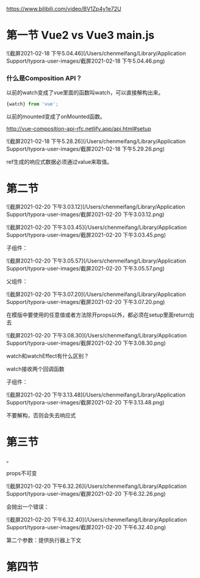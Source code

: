 https://www.bilibili.com/video/BV1Zp4y1e72U

# 第一节 Vue2 vs Vue3 main.js

![截屏2021-02-18 下午5.04.46](/Users/chenmeifang/Library/Application Support/typora-user-images/截屏2021-02-18 下午5.04.46.png)

### 什么是Composition API？

以前的watch变成了vue里面的函数叫watch，可以直接解构出来。

```javascript
{watch} from 'vue';
```

以前的mounted变成了onMounted函数。

 http://vue-composition-api-rfc.netlify.app/api.html#setup

![截屏2021-02-18 下午5.28.26](/Users/chenmeifang/Library/Application Support/typora-user-images/截屏2021-02-18 下午5.29.26.png)

ref生成的响应式数据必须通过value来取值。

# 第二节



![截屏2021-02-20 下午3.03.12](/Users/chenmeifang/Library/Application Support/typora-user-images/截屏2021-02-20 下午3.03.12.png)

![截屏2021-02-20 下午3.03.45](/Users/chenmeifang/Library/Application Support/typora-user-images/截屏2021-02-20 下午3.03.45.png)





子组件：

![截屏2021-02-20 下午3.05.57](/Users/chenmeifang/Library/Application Support/typora-user-images/截屏2021-02-20 下午3.05.57.png)

父组件：

![截屏2021-02-20 下午3.07.20](/Users/chenmeifang/Library/Application Support/typora-user-images/截屏2021-02-20 下午3.07.20.png)



在模版中要使用的任意值或者方法除开props以外，都必须在setup里面return出去

![截屏2021-02-20 下午3.08.30](/Users/chenmeifang/Library/Application Support/typora-user-images/截屏2021-02-20 下午3.08.30.png)

watch和watchEffect有什么区别？

watch接收两个回调函数

子组件：

![截屏2021-02-20 下午3.13.48](/Users/chenmeifang/Library/Application Support/typora-user-images/截屏2021-02-20 下午3.13.48.png)

不要解构，否则会失去响应式

# 第三节

。

props不可变

![截屏2021-02-20 下午6.32.26](/Users/chenmeifang/Library/Application Support/typora-user-images/截屏2021-02-20 下午6.32.26.png)

会抛出一个错误：

![截屏2021-02-20 下午6.32.40](/Users/chenmeifang/Library/Application Support/typora-user-images/截屏2021-02-20 下午6.32.40.png)

第二个参数：提供执行器上下文

# 第四节

















